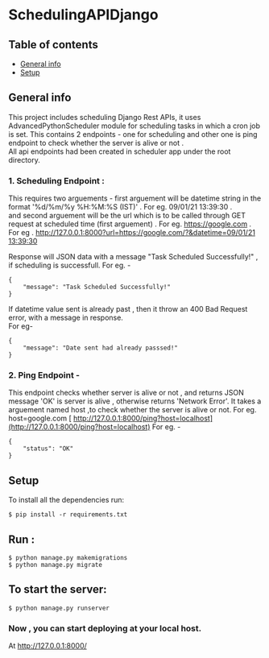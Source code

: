 # SchedulingAPIDjango

## Table of contents
* [General info](#general-info)
* [Setup](#setup)

## General info
This project includes scheduling Django Rest APIs, it uses AdvancedPythonScheduler module for scheduling tasks in which a cron job is set.
This contains 2 endpoints - 
one for scheduling and other one is ping endpoint to check whether the server is alive or not .  
All api endpoints had been created in scheduler app under the root directory.  

### 1. Scheduling Endpoint :
This requires two arguements - first arguement will be datetime string in the format '%d/%m/%y %H:%M:%S (IST)' . For eg. 09/01/21 13:39:30 .  
and second arguement will be the url which is to be called through GET request at scheduled time (first arguement) . For eg. https://google.com .  
For eg . [ http://127.0.0.1:8000?url=https://google.com/?&datetime=09/01/21 13:39:30](http://127.0.0.1:8000?url=https://google.com/?&datetime=09/01/21%2013:39:30)

Response will JSON data with a message "Task Scheduled Successfully!" , if scheduling is successfull.
For eg. - 
```
{
    "message": "Task Scheduled Successfully!"
}
```
If datetime value sent is already past , then it throw an 400 Bad Request error, with a message in response.   
For eg-   
```
{
    "message": "Date sent had already passsed!"
}
```


### 2. Ping Endpoint -
This endpoint checks whether server is alive or not , and returns JSON message 'OK' is server is alive , otherwise returns 'Network Error'.
It takes a arguement named host ,to check whether the server is alive or not. For eg. host=google.com 
[ http://127.0.0.1:8000/ping?host=localhost](http://127.0.0.1:8000/ping?host=localhost)
For eg. - 
```
{
    "status": "OK"
}
```

## Setup
To install all the dependencies run: 

```
$ pip install -r requirements.txt
```

## Run :
```
$ python manage.py makemigrations
$ python manage.py migrate
```

## To start the server:
```
$ python manage.py runserver
```
### Now , you can start deploying at your local host.
At http://127.0.0.1:8000/



